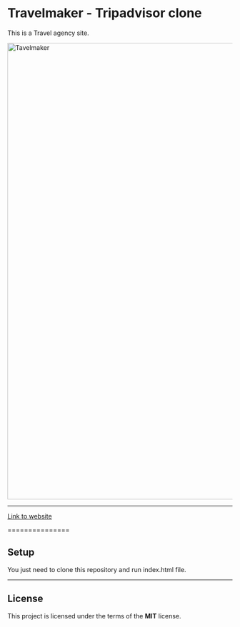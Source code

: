 Travelmaker - Tripadvisor clone
============

This is a Travel agency site.

<a data-flickr-embed="true" href="https://www.flickr.com/photos/193978431@N05/51501733799/in/dateposted-public/" title="Tavelmaker"><img src="https://live.staticflickr.com/65535/51501733799_030d48fd9e_b.jpg" width="1024" height="auto" alt="Tavelmaker"></a>

---

[Link to website]()

===============
## Setup
You just need to clone this repository and run index.html file.


---

## License
This project is licensed under the terms of the **MIT** license.

